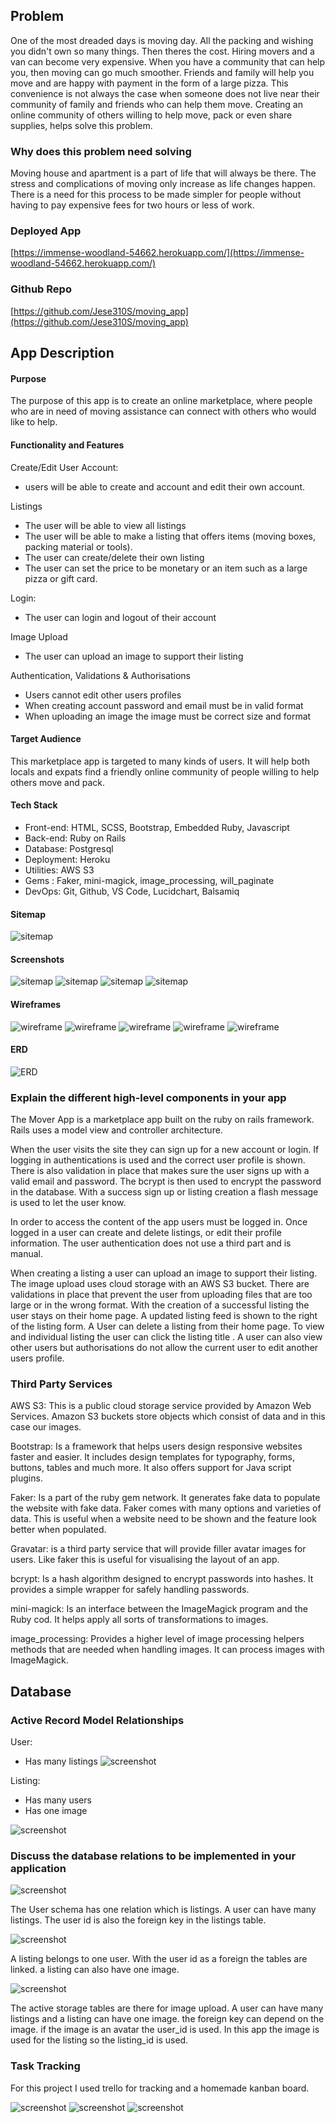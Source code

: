 ## Problem

One of the most dreaded days is moving day.  All the packing and wishing you didn't own so many things. Then theres the cost.  Hiring movers and a van can become very expensive.  When you have a community that can help you, then moving can go much smoother.  Friends and family will help you move and are happy with payment in the form of a large pizza.  This convenience is not always the case when someone does not live near their community of family and friends who can help them move.   Creating an online community of others willing to help move, pack or even share supplies, helps solve this problem.  

### Why does this problem need solving

Moving house and apartment is a part of life that will always be there.  The stress and complications of moving only increase as life changes happen.  There is a need for this process to be made simpler for people without having to pay expensive fees for two hours or less of work.

### Deployed App
[https://immense-woodland-54662.herokuapp.com/](https://immense-woodland-54662.herokuapp.com/)


### Github Repo
[https://github.com/Jese310S/moving_app](https://github.com/Jese310S/moving_app)

## App Description

#### Purpose 
The purpose of this app is to create an online marketplace,  where people who are in need of moving assistance can connect with others who would like to help.  

#### Functionality and Features 

Create/Edit User Account: 
- users will be able to create and account and edit their own account.

Listings
- The user will be able to view all listings  
- The user will be able to make a listing that offers items (moving boxes, packing material or tools).  
- The user can create/delete their own listing 
- The user can set the price to be monetary or an item such as a large pizza or gift card.

Login:
- The user can login and logout of their account

Image Upload
- The user can upload an image to support their listing

Authentication, Validations & Authorisations
- Users cannot edit other users profiles
- When creating account password and email must be in valid format
- When uploading an image the image must be correct size and format


#### Target Audience

This marketplace app is targeted to many kinds of users.  It will help both locals and expats find a friendly online community of people willing to help others move and pack.

#### Tech Stack

- Front-end: HTML, SCSS, Bootstrap, Embedded Ruby, Javascript
- Back-end: Ruby on Rails
- Database: Postgresql
- Deployment: Heroku
- Utilities: AWS S3
- Gems : Faker, mini-magick, image_processing, will_paginate
- DevOps: Git, Github, VS Code, Lucidchart, Balsamiq


#### Sitemap

![sitemap](./app/assets/images/sitemap.png)

#### Screenshots

![sitemap](./app/assets/images/screenshot-1.png)
![sitemap](./app/assets/images/screenshot-2.png)
![sitemap](./app/assets/images/screenshot-3.png)
![sitemap](./app/assets/images/screenshot-4.png)

#### Wireframes

![wireframe](./app/assets/images/HomePage.png)
![wireframe](./app/assets/images/Listings.png)
![wireframe](./app/assets/images/LoginPage.png)
![wireframe](./app/assets/images/UserProfile.png)
![wireframe](./app/assets/images/Users.png)


#### ERD

![ERD](./app/assets/images/ERD.png)


### Explain the different high-level components in your app

The Mover App is a marketplace app built on the ruby on rails framework.  Rails uses a model view and controller architecture.

When the user visits the site they can sign up for a new account or login.  If logging in authentications is used and the correct user profile is shown.  There is also validation in place that makes sure the user signs up with a valid email and password.  The bcrypt is then used to encrypt the password in the database. With a success sign up or listing creation a flash message is used to let the user know.  

  In order to access the content of the app users must be logged in.  Once logged in a user can create and delete listings, or edit their profile information.  The user authentication does not use a third part and is manual.

When creating a listing a user can upload an image to support their listing.  The image upload uses cloud storage with an AWS S3 bucket.  There are validations in place that prevent the user from uploading files that are too large or in the wrong format.  With the creation of a successful listing the user stays on their home page.  A updated  listing feed is shown to the right of the listing form.  A User can delete a listing from their home page.  To view and individual listing the user can click the listing title .  A user can also view other users but authorisations do not allow the current user to edit another users profile.

### Third Party Services

AWS S3:  This is a public cloud storage service provided by Amazon Web Services. Amazon S3 buckets store objects which consist of data and in this case our images.

Bootstrap:  Is a framework that helps users design responsive  websites faster and easier.  It includes design templates for typography, forms, buttons, tables and much more.  It also offers support for Java script plugins.
 
Faker:  Is a part of the ruby gem network.  It generates fake data to populate the website with fake data.  Faker comes with many options and varieties of data.  This is useful when a website need to be shown and the feature look better when populated.

Gravatar:   is a third party service that will provide filler avatar images for users.  Like faker this is useful for visualising the layout of an app.

bcrypt:  Is a hash algorithm designed to encrypt passwords into hashes.  lt provides a simple wrapper for safely handling passwords.
 
mini-magick:  Is an interface between the ImageMagick program and the Ruby cod.  It helps apply all sorts of transformations to images.


image_processing:  Provides a higher level of image processing helpers methods that are needed when handling images.  It can process images with ImageMagick.



## Database

### Active Record Model Relationships

User:
- Has many listings
![screenshot](./app/assets/images/has-many2.png)

Listing:
- Has many users
- Has one image

![screenshot](./app/assets/images/has-many.png)


### Discuss the database relations to be implemented in your application

![screenshot](./app/assets/images/user-erd.png)

The User schema has one relation which is listings. A user can have many listings. The user id is also the foreign key in the listings table.


![screenshot](./app/assets/images/listings-erd.png)

A listing belongs to one user.  With the user id as a foreign the tables are linked.  a listing can also have one image.



![screenshot](./app/assets/images/listings-erd.png)

The active storage tables are there for image upload.  A user can have many listings and a listing can have one image.  the foreign key can depend on the image.  if the image is an avatar the user_id is used.  In this app the image is used for the listing so the listing_id is used.


### Task Tracking

For this project I used trello for tracking and a homemade kanban board.

![screenshot](./app/assets/images/kanban-1.png)
![screenshot](./app/assets/images/kanban-2.png)
![screenshot](./app/assets/images/trello-1.png)